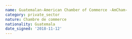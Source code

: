 ```yaml
---
name: Guatemalan-American Chamber of Commerce -AmCham-
category: private_sector
nature: Chambre de commerce
nationality: Guatemala
date_signed: '2018-11-12'
---
```

    